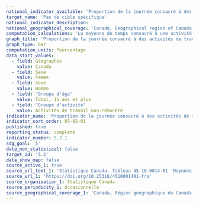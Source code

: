 ```yaml
---
national_indicator_available: 'Proportion de la journée consacré à des activités de travail non-rémunéré'
target_name: 'Pas de cible spécifique'
national_indicator_description:
national_geographical_coverage: 'Canada, Geographical region of Canada, Province' 
computation_calculations: 'La moyenne de temps consacré à une activité est une moyenne quotidienne basée sur les sept jours de la semaine. La proportion de la journée est basée sur une journée de 24 heures.'
graph_title: 'Proportion de la journée consacré à des activités de travail non-rémunéré'
graph_type: bar
computation_units: Pourcentage
data_start_values:
  - field: Géographie
    value: Canada
  - field: Sexe
    value: Femme
  - field: Sexe
    value: Homme
  - field: "Groupe d'âge"
    value: Total, 15 ans et plus
  - field: "Groupe d'activité"
    value: Activités de travail non-rémunéré
indicator_name: 'Proportion de la journée consacré à des activités de travail non-rémunéré'
indicator_sort_order: 05-02-01
published: true
reporting_status: complete
indicator_number: 5.2.1
sdg_goal: '5'
data_non_statistical: false
target_id: '5.2'
data_show_map: false
source_active_1: true
source_url_text_1: 'Statistique Canada. Tableau 45-10-0014-01  Moyenne de temps consacré en heures par jour à diverses activités par groupe d'âge et sexe, 15 ans et plus, Canada et provinces'
source_url_1: 'https://doi.org/10.25318/4510001401-fra'
source_organisation_1: Statistique Canada
source_periodicity_1: Occasionnelle
source_geographical_coverage_1: 'Canada, Région géographique du Canada, Province ou territoire'
---
```

